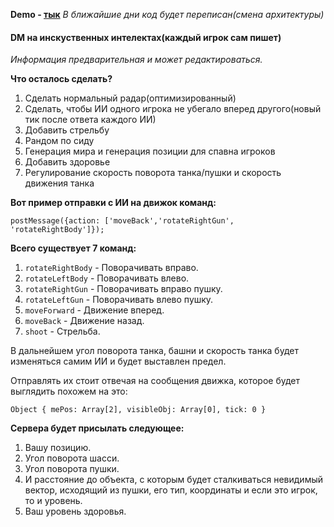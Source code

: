 **Demo - [тык](http://fisab.doomcalc.com/pvp/)**
*В ближайшие дни код будет переписан(смена архитектуры)*
#### DM на инскуственных интелектах(каждый игрок сам пишет)
*Информация предварительная и может редактироваться.*

**Что осталось сделать?**

1. Сделать нормальный радар(оптимизированный)
2. Сделать, чтобы ИИ одного игрока не убегало вперед другого(новый тик после ответа каждого ИИ)
3. Добавить стрельбу
4. Рандом по сиду
5. Генерация мира и генерация позиции для спавна игроков
6. Добавить здоровье
7. Регулирование скорость поворота танка/пушки и скорость движения танка

**Вот пример отправки с ИИ на движок команд:**

`
postMessage({action: ['moveBack','rotateRightGun', 'rotateRightBody']});
`

**Всего существует 7 команд:**

1. `rotateRightBody` - Поворачивать вправо.
2. `rotateLeftBody` - Поворачивать влево.
3. `rotateRightGun` - Поворачивать вправо пушку.
4. `rotateLeftGun` - Поворачивать влево пушку.
5. `moveForward` - Движение вперед.
6. `moveBack` - Движение назад.
7. `shoot` - Стрельба.

В дальнейшем угол поворота танка, башни и скорость танка будет изменяться самим ИИ и будет выставлен предел.

Отправлять их стоит отвечая на сообщения движка, которое будет выглядить похожем на это:

`Object { mePos: Array[2], visibleObj: Array[0], tick: 0 }`

**Cервера будет присылать следующее:**

1. Вашу позицию.
2. Угол поворота шасси.
3. Угол поворота пушки.
4. И расстояние до объекта, с которым будет сталкиваться невидимый вектор, исходящий из пушки, его тип, координаты и если это игрок, то и уровень.
5. Ваш уровень здоровья.

